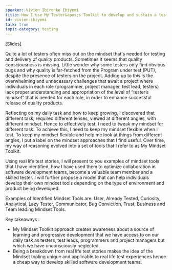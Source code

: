 ```yaml
---
speaker: Vivien Ibironke Ibiyemi
title: How I use My Tester&apos;s Toolkit to develop and sustain a tester&apos;s mindset!
id: vivien-ibiyemi
talk: true
topic-category: testing
---
```

<a href="http://europeantestingconference.eu/slides17/Vivien.pdf">[Slides]</a>

Quite a lot of testers often miss out on the mindset that&apos;s needed for testing and delivery of quality products. Sometimes it seems that quality consciousness is missing. Little wonder why some testers only find obvious bugs and why quality is far-fetched from the Program under test (PUT), despite the presence of testers on the project. Adding up to this is the overwhelming and unnecessary challenges that await a project where individuals in each role (programmer, project manager, test lead, testers) lack proper understanding and appropriation of the level of “tester’s mindset” that is needed for each role, in order to enhance successful release of quality products.

Reflecting on my daily task and how to keep growing, I discovered that different task, required different lenses, viewed at different angles, with different mindset. Hence to effectively test, I need to tweak my mindset for different task. To achieve this, I need to keep my mindset flexible when I test. To keep my mindset flexible and help me look at things from different angles, I put a label on the mindset approaches that I find useful. Over time, my way of reasoning evolved into a set of tools that I refer to as My Mindset Toolkit.

Using real life test stories, I will present to you examples of mindset tools that I have identified, how I have used them to optimize collaboration in software development teams, become a valuable team member and a skilled tester. I will further propose a model that can help individuals develop their own mindset tools depending on the type of environment and product being developed.

Examples of Identified Mindset Tools are: User, Already Tested, Curiosity, Analytical, Lazy Tester, Communicator, Bug Conviction, Trust, Business and Team leading Mindset Tools.

Key takeaways :
  * My Mindset Toolkit approach creates awareness about a source of learning and progressive development that we have access to on our daily task as testers, test leads, programmers and project managers but which we have unconsciously neglected.
  * Being a breakdown from real life test stories makes the idea of the Mindset tooling unique and applicable to real life test experiences hence a cheap way to develop skilled software development teams.
